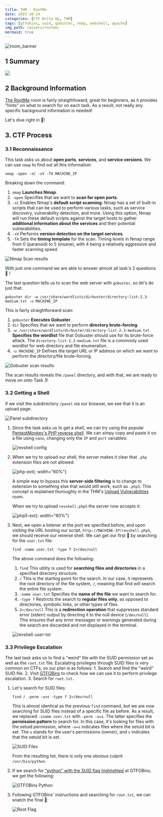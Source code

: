```yaml
---
title: THM - RootMe
date: 2023-10-24
categories: [CTF Write Up, THM]
tags: [gtfobins, suid, gobuster, nmap, webshell, apache]
img_path: /assets/rootme/
mermaid: true
---
```


![room_banner](room-banner.png)

## 1 Summary

[![](https://mermaid.ink/img/pako:eNptkU1OwzAQRq9imU0qtZC1F0iU8CeBqBpYNSyceJxadexobANR04uwYc3tOAJOW6BIeGX5ffrmabymlRVAGZXavlRLjp7czgtD4jlbXJjQAHKvrHlijJU6wA5NF3kohUKovMWOkZOWG9B_M-dJModnQAckX4LWpChMcIDH_tWTz_e3j9Eo5hHELp4lCVrr_6F7GzKZnPam4e1QVNsyOA_YT_dCkdp-BsaD83fWrKAjs-sZGQy-BXbJsmu5c8rUJLpEvYlTAohUOrbF1_58b78dlz_eZG6Yd_VweT9VxvXZgAenSseaDCSJjsR5tCtgRzJND0iNAOaHpfKQDXv6RamkYxpX3XAl4l-st0OoX0IDBWXxKjiuClqYTczx4G3emYoyjwHGNLSCe8gUr5E3lEmuHWy-AFrKoPc?type=png)](https://mermaid.live/edit#pako:eNptkU1OwzAQRq9imU0qtZC1F0iU8CeBqBpYNSyceJxadexobANR04uwYc3tOAJOW6BIeGX5ffrmabymlRVAGZXavlRLjp7czgtD4jlbXJjQAHKvrHlijJU6wA5NF3kohUKovMWOkZOWG9B_M-dJModnQAckX4LWpChMcIDH_tWTz_e3j9Eo5hHELp4lCVrr_6F7GzKZnPam4e1QVNsyOA_YT_dCkdp-BsaD83fWrKAjs-sZGQy-BXbJsmu5c8rUJLpEvYlTAohUOrbF1_58b78dlz_eZG6Yd_VweT9VxvXZgAenSseaDCSJjsR5tCtgRzJND0iNAOaHpfKQDXv6RamkYxpX3XAl4l-st0OoX0IDBWXxKjiuClqYTczx4G3emYoyjwHGNLSCe8gUr5E3lEmuHWy-AFrKoPc)

## 2 Background Information

[The RootMe](https://tryhackme.com/room/rrootme) room is fairly straigthfoward, great for beginners, as it provides "hints" on what to search for on each task. As a result, not really any specific background information is needed!

Let's dive right in 🏃!

## 3. CTF Process

### 3.1 Reconnaissance

This task asks us about **open ports**, **services**, and **service versions**. We can use `nmap` to find out all this information:

```shell
nmap -open -sC -sV -T4 MACHINE_IP
```

Breaking down the command:
1. `nmap` **Launches Nmap**.
2. `-open` Specifies that we want to **scan for open ports**.
3. `-sC` Enables Nmap's **default script scanning**. Nmap has a set of built-in scripts that can be used to perform various tasks, such as service discovery, vulnerability detection, and more. Using this option, Nmap will run these default scripts against the target hosts to gather **additional information about the services** and their potential vulnerabilities.
4. `-sV` Performs **version detection on the target services**.
5. `-T4` Sets the **timing template** for the scan. Timing levels in Nmap range from 0 (paranoid) to 5 (insane), with 4 being a relatively aggressive and faster scanning speed.

![Nmap Scan results](nmap-scan.png)

With just one command we are able to answer almost all task's 2 questions 🍻 !

The last question tells us to scan the web server with `gobuster`, so let's do just that:

```shell
gobuster dir -w /usr/share/wordlists/dirbuster/directory-list-2.3-medium.txt -u MACHINE_IP
```

This is fairly straightforward scan:
1. `gobuster` **Executes Gobuster**.
2. `dir` Specifies that we want to perform **directory brute-forcing**.
3. `-w /usr/share/wordlists/dirbuster/directory-list-2.3-medium.txt` **Specifies the wordlist** file that Gobuster should use for its brute-force attack. The `directory-list-2.3-medium.txt` file is a commonly used wordlist for web directory and file enumeration.
4. `-u MACHINE_IP` Defines the target URL or IP address on which we want to perform the directory/file brute-forcing.

![Gobuster scan results](gobuster-scan.png)

The scan results reveals the `/panel` directory, and with that, we are ready to move on onto Task 3!

### 3.2 Getting a Shell

If we visit the subdirectory `/panel` via our browser, we see that it is an upload page:

![Panel subdirectory](panel-dir.png)

1. Since the task asks us to get a shell, we can try using the popular [PentestMonkey's PHP reverse shell](https://raw.githubusercontent.com/pentestmonkey/php-reverse-shell/master/php-reverse-shell.php). We can simpy copy and paste it on a file using `nano`, changing only the `IP` and `port` variables:

    ![revshell config](revshell.jpg)

2. When we try to upload our shell, the server makes it clear that `.php` extension files are not allowed:

    ![php-ext](php-ext.png){: width="60%"}

    A simple way to bypass this **server-side filtering** is to change to extension to something else that would still work, such as `.php5`. This concept is explained thoroughly in the THM's [Upload Vulnerabilities](https://tryhackme.com/room/uploadvulns) room.

    When we try to upload `revshell.php5` the server now accepts it:

    ![php5-ext](php5-ext.png){: width="60%"}

3. Next, we open a listener at the port we specified before, and upon visiting the URL hosting our script, `http://MACHINE-IP/revshell.php5`, we should receive our reverse shell. We can get our first 🚩 by searching for the `user.txt` file:

    ```shell
    find -name user.txt -type f 2>/dev/null
    ```

    The above command does the following:
    1.  `find` This utility is used for **searching files and directories** in a specified directory structure.
    2. `/` This is the starting point for the search. In our case, it represents the root directory of the file system, `/`, meaning that find will search the entire file system.
    3. `-name user.txt` Specifies the **name of the file** we want to search for.
    4. `-type f` Restricts the search to **regular files only**, as opposed to directories, symbolic links, or other types of files.
    5. `2>/dev/null` This is a **redirection operation** that suppresses standard error (*stderr*) output by directing it to the null device (`/dev/null`). This ensures that any error messages or warnings generated during the search are discarded and not displayed in the terminal.

    ![revshell-user-txt](user-txt.jpg)

### 3.3 Privilege Escalation

The last task asks us to find a "weird" file with the SUID permission set as well as the `root.txt` file. Escalating privileges through SUID files is very common on CTFs, so our plan is as follows:
    1. Search and find the "weird" SUID file.
    2. Visit [GTFOBins](https://gtfobins.github.io/) to check how we can use it to perform privilege escalation.
    3. Search for `root.txt`.

1. Let's search for SUID files:

    ```shell
    find / -perm -u=s -type f 2>/dev/null
    ```

    This is almost identical as the previous `find` command, but we are now searching for SUID files instead of a specific file as before. As a result, we replaced `-iname user.txt` with `-perm -u=s`. The latter specifies the **permission pattern** to search for. In this case, it's looking for files with the setuid permission, where `-u=s` indicates files where the setuid bit is set. The `u` stands for the user's permissions (owner), and `s` indicates that the setuid bit is set.

    ![SUID Files](python-suid.png)

    From the resulting list, there is only one obvious culprit: `/usr/bin/python`.

2. If we search for ["python" with the SUID flag highlighted](https://gtfobins.github.io/gtfobins/python/#suid) at GTFOBins, we get the following:

    ![GTFOBins Python](gtfobins-python-suid.png)

3. Following GTFOBins' instructions and searching for `root.txt`, we can snatch the final 🚩:

    ![Root Flag](root-txt.jpg)
